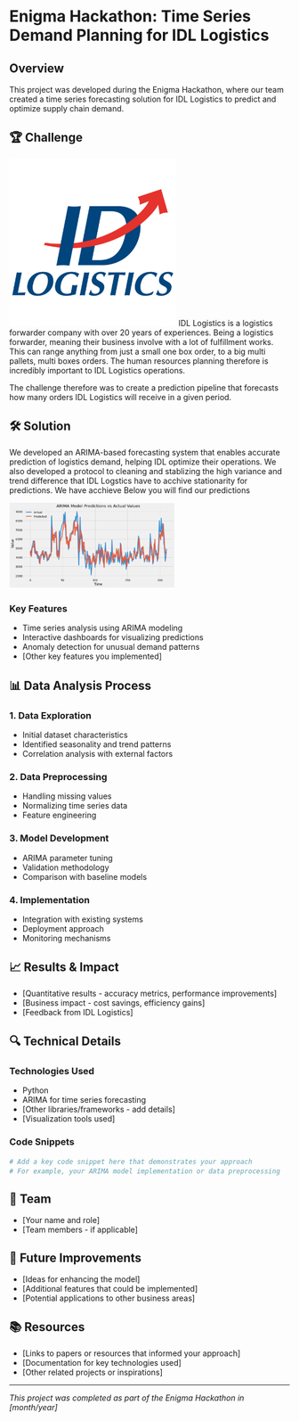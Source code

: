 # Enigma Hackathon: Time Series Demand Planning for IDL Logistics

## Overview
This project was developed during the Enigma Hackathon, where our team created a time series forecasting solution for IDL Logistics to predict and optimize supply chain demand.

## 🏆 Challenge
<img src="IDL%20Logo.png" alt="IDL Logo" width="300">
IDL Logistics is a logistics forwarder company with over 20 years of experiences. Being a logistics forwarder, meaning their business involve with a lot of fulfillment works. This can range anything from just a small one box order, to a big multi pallets, multi boxes orders. The human resources planning therefore is incredibly important to IDL Logistics operations. 

The challenge therefore was to create a prediction pipeline that forecasts how many orders IDL Logistics will receive in a given period.

## 🛠️ Solution

We developed an ARIMA-based forecasting system that enables accurate prediction of logistics demand, helping IDL optimize their operations.
We also developed a protocol to cleaning and stablizing the high variance and trend difference that IDL Logstics have to acchive stationarity for predictions.
We have acchieve
Below you will find our predictions 

<img src="Final%20IDL%20predictions%20fit.png" alt="IDL predictions" width="300">

### Key Features
- Time series analysis using ARIMA modeling
- Interactive dashboards for visualizing predictions
- Anomaly detection for unusual demand patterns
- [Other key features you implemented]

## 📊 Data Analysis Process

### 1. Data Exploration
- Initial dataset characteristics
- Identified seasonality and trend patterns
- Correlation analysis with external factors

### 2. Data Preprocessing
- Handling missing values
- Normalizing time series data
- Feature engineering

### 3. Model Development
- ARIMA parameter tuning
- Validation methodology
- Comparison with baseline models

### 4. Implementation
- Integration with existing systems
- Deployment approach
- Monitoring mechanisms

## 📈 Results & Impact

- [Quantitative results - accuracy metrics, performance improvements]
- [Business impact - cost savings, efficiency gains]
- [Feedback from IDL Logistics]

## 🔍 Technical Details

### Technologies Used
- Python
- ARIMA for time series forecasting
- [Other libraries/frameworks - add details]
- [Visualization tools used]

### Code Snippets

```python
# Add a key code snippet here that demonstrates your approach
# For example, your ARIMA model implementation or data preprocessing
```

## 👥 Team

- [Your name and role]
- [Team members - if applicable]

## 🔮 Future Improvements

- [Ideas for enhancing the model]
- [Additional features that could be implemented]
- [Potential applications to other business areas]

## 📚 Resources

- [Links to papers or resources that informed your approach]
- [Documentation for key technologies used]
- [Other related projects or inspirations]

---

*This project was completed as part of the Enigma Hackathon in [month/year]*
